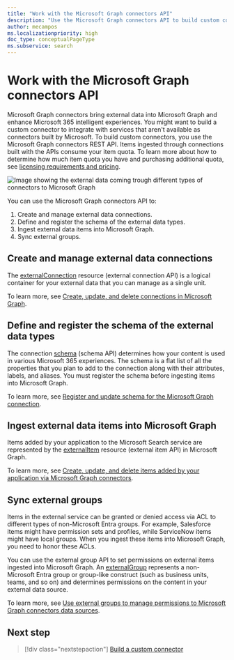 ```yaml
---
title: "Work with the Microsoft Graph connectors API"
description: "Use the Microsoft Graph connectors API to build custom connectors that bring external data into Microsoft Graph to enhance Microsoft 365 intelligent experiences."
author: mecampos
ms.localizationpriority: high
doc_type: conceptualPageType
ms.subservice: search
---
```


# Work with the Microsoft Graph connectors API

Microsoft Graph connectors bring external data into Microsoft Graph and enhance Microsoft 365 intelligent experiences. You might want to build a custom connector to integrate with services that aren't available as connectors built by Microsoft. To build custom connectors, you use the Microsoft Graph connectors REST API. Items ingested through connections built with the APIs consume your item quota. To learn more about how to determine how much item quota you have and purchasing additional quota, see [licensing requirements and pricing](/microsoftsearch/licensing).

![Image showing the external data coming trough different types of connectors to Microsoft Graph](./images/connectors-images/api-overview.png)

You can use the Microsoft Graph connectors API to:

1. Create and manage external data connections.
2. Define and register the schema of the external data types.
3. Ingest external data items into Microsoft Graph.
4. Sync external groups.

## Create and manage external data connections

The [externalConnection](/graph/api/resources/externalconnectors-externalconnection) resource (external connection API) is a logical container for your external data that you can manage as a single unit.

To learn more, see [Create, update, and delete connections in Microsoft Graph](connecting-external-content-manage-connections.md).

## Define and register the schema of the external data types

The connection [schema](/graph/api/resources/externalconnectors-schema) (schema API) determines how your content is used in various Microsoft 365 experiences. The schema is a flat list of all the properties that you plan to add to the connection along with their attributes, labels, and aliases. You must register the schema before ingesting items into Microsoft Graph.

To learn more, see [Register and update schema for the Microsoft Graph connection](connecting-external-content-manage-schema.md).

## Ingest external data items into Microsoft Graph

Items added by your application to the Microsoft Search service are represented by the [externalItem](/graph/api/resources/externalconnectors-externalitem) resource (external item API) in Microsoft Graph.

To learn more, see [Create, update, and delete items added by your application via Microsoft Graph connectors](connecting-external-content-manage-items.md).

## Sync external groups

Items in the external service can be granted or denied access via ACL to different types of non-Microsoft Entra groups. For example, Salesforce items might have permission sets and profiles, while ServiceNow items might have local groups. When you ingest these items into Microsoft Graph, you need to honor these ACLs.

You can use the external group API to set permissions on external items ingested into Microsoft Graph. An [externalGroup](/graph/api/resources/externalconnectors-externalgroup) represents a non-Microsoft Entra group or group-like construct (such as business units, teams, and so on) and determines permissions on the content in your external data source.

To learn more, see [Use external groups to manage permissions to Microsoft Graph connectors data sources](connecting-external-content-external-groups.md).

## Next step

> [!div class="nextstepaction"]
> [Build a custom connector](/graph/connecting-external-content-build-quickstart)
